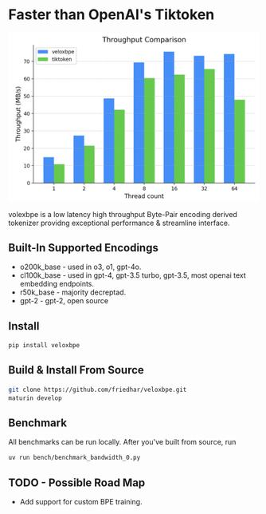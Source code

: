 # Faster than OpenAI's Tiktoken


![benchmark bar chart](assets/benchmark_0.png)

volexbpe is a low latency high throughput Byte-Pair encoding derived tokenizer providng exceptional performance & streamline interface.

## Built-In Supported Encodings
* o200k_base - used in o3, o1, gpt-4o.
* cl100k_base - used in gpt-4, gpt-3.5 turbo, gpt-3.5, most openai text embedding endpoints.
* r50k_base - majority decreptad.
* gpt-2 - gpt-2, open source

## Install
```sh
pip install veloxbpe
```

## Build & Install From Source
```sh
git clone https://github.com/friedhar/veloxbpe.git
maturin develop
```

## Benchmark 
All benchmarks can be run locally.
After you've built from source, run
```sh
uv run bench/benchmark_bandwidth_0.py
``` 

## TODO - Possible Road Map
* Add support for custom BPE training.

